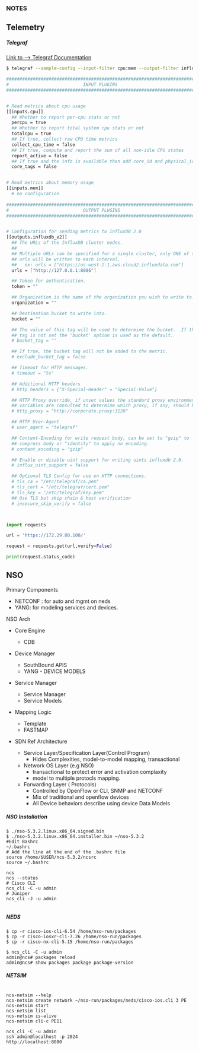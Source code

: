 ### NOTES






## Telemetry

##### Telegraf

[Link to --> Telegraf Documentation](https://docs.influxdata.com/telegraf/v1.23/get_started/#configure-telegraf)


```sh
$ telegraf --sample-config --input-filter cpu:mem --output-filter influxdb_v2 > telegraf.conf

###############################################################################
#                            INPUT PLUGINS                                    #
###############################################################################


# Read metrics about cpu usage
[[inputs.cpu]]
  ## Whether to report per-cpu stats or not
  percpu = true
  ## Whether to report total system cpu stats or not
  totalcpu = true
  ## If true, collect raw CPU time metrics
  collect_cpu_time = false
  ## If true, compute and report the sum of all non-idle CPU states
  report_active = false
  ## If true and the info is available then add core_id and physical_id tags
  core_tags = false


# Read metrics about memory usage
[[inputs.mem]]
  # no configuration
  
###############################################################################
#                            OUTPUT PLUGINS                                   #
###############################################################################


# Configuration for sending metrics to InfluxDB 2.0
[[outputs.influxdb_v2]]
  ## The URLs of the InfluxDB cluster nodes.
  ##
  ## Multiple URLs can be specified for a single cluster, only ONE of the
  ## urls will be written to each interval.
  ##   ex: urls = ["https://us-west-2-1.aws.cloud2.influxdata.com"]
  urls = ["http://127.0.0.1:8086"]

  ## Token for authentication.
  token = ""

  ## Organization is the name of the organization you wish to write to.
  organization = ""

  ## Destination bucket to write into.
  bucket = ""

  ## The value of this tag will be used to determine the bucket.  If this
  ## tag is not set the 'bucket' option is used as the default.
  # bucket_tag = ""

  ## If true, the bucket tag will not be added to the metric.
  # exclude_bucket_tag = false

  ## Timeout for HTTP messages.
  # timeout = "5s"

  ## Additional HTTP headers
  # http_headers = {"X-Special-Header" = "Special-Value"}

  ## HTTP Proxy override, if unset values the standard proxy environment
  ## variables are consulted to determine which proxy, if any, should be used.
  # http_proxy = "http://corporate.proxy:3128"

  ## HTTP User-Agent
  # user_agent = "telegraf"

  ## Content-Encoding for write request body, can be set to "gzip" to
  ## compress body or "identity" to apply no encoding.
  # content_encoding = "gzip"

  ## Enable or disable uint support for writing uints influxdb 2.0.
  # influx_uint_support = false

  ## Optional TLS Config for use on HTTP connections.
  # tls_ca = "/etc/telegraf/ca.pem"
  # tls_cert = "/etc/telegraf/cert.pem"
  # tls_key = "/etc/telegraf/key.pem"
  ## Use TLS but skip chain & host verification
  # insecure_skip_verify = false




```
```python
import requests

url = 'https://172.29.80.100/'

request = requests.get(url,verify=False)

print(request.status_code)


```


## NSO
Primary Components
- NETCONF : for auto and mgmt on neds
- YANG: for modeling services and devices.

NSO Arch
- Core Engine
  - CDB
- Device Manager
  - SouthBound APIS
  - YANG - DEVICE MODELS
- Service Manager
  - Service Manager
  - Service Models
- Mapping Logic
  - Template
  - FASTMAP

- SDN Ref Architecture
  - Service Layer/Specification Layer(Control Program)
    - Hides Complexities, model-to-model mapping, transactional
  - Network OS Layer (e.g NSO)
    - transactional to protect error and activation complaxity
    - model to multiple protocls mapping.
  - Forwarding Layer ( Protocols)
    - Controlled by OpenFlow or CLI, SNMP and NETCONF
    - Mix of traditional and openflow devices
    - All Device behaviors describe using device Data Models
##### NSO Installation
```
$ ./nso-5.3.2.linux.x86_64.signed.bin
$ ./nso-5.3.2.linux.x86_64.installer.bin ~/nso-5.3.2
#Edit Bashrc
~/.bashrc
# Add the line at the end of the .bashrc file
source /home/$USER/ncs-5.3.2/ncsrc
source ~/.bashrc

ncs
ncs --status
# Cisco CLI
ncs_cli -C -u admin
# Juniper
ncs_cli -J -u admin


```
##### NEDS
```
$ cp -r cisco-ios-cli-6.54 /home/nso-run/packages
$ cp -r cisco-iosxr-cli-7.26 /home/nso-run/packages
$ cp -r cisco-nx-cli-5.15 /home/nso-run/packages

$ ncs_cli -C -u admin
admin@ncs# packages reload
admin@ncs# show packages package package-version

```
##### NETSIM




```

ncs-netsim --help
ncs-netsim create network ~/nso-run/packages/neds/cisco-ios.cli 3 PE
ncs-netsim start
ncs-netsim list
ncs-netsim is-alive
ncs-netsim cli-c PE11
```
    ncs_cli -C -u admin
    ssh admin@localhost -p 2024
    http://localhost:8080

